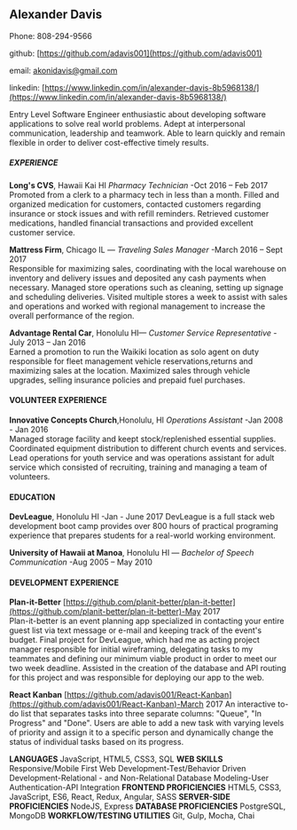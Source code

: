 
## Alexander Davis

Phone:  808-294-9566 	

github: [https://github.com/adavis001](https://github.com/adavis001) 

email: [akonidavis@gmail.com](mailto:akonidavis@gmail.com) 	

linkedin: [https://www.linkedin.com/in/alexander-davis-8b5968138/](https://www.linkedin.com/in/alexander-davis-8b5968138/)

Entry Level Software Engineer enthusiastic about developing software applications to solve real world problems. Adept at interpersonal communication, leadership and teamwork. Able to learn quickly and remain flexible in order to deliver cost-effective timely results.

 
##### **EXPERIENCE**

**Long's CVS**, Hawaii Kai HI  _Pharmacy Technician_
-Oct 2016 – Feb 2017   
Promoted from a clerk to a pharmacy tech in less than a month.  Filled and organized medication for customers, contacted customers regarding insurance or stock issues and with refill reminders.  Retrieved customer medications, handled financial transactions and provided excellent customer service.
    
**Mattress Firm**, Chicago IL — _Traveling Sales Manager_
-March 2016 – Sept 2017   
Responsible for maximizing sales, coordinating with the local warehouse on inventory and delivery issues and deposited any cash payments when necessary.  Managed store operations such as cleaning, setting up signage and scheduling deliveries.  Visited multiple stores a week to assist with sales and operations and worked with regional management to increase the overall performance of the region.
    
**Advantage Rental Car**, Honolulu HI— _Customer Service Representative_
-July 2013 – Jan 2016     
Earned a promotion to run the Waikiki location as solo agent on duty responsible for fleet management vehicle reservations,returns and maximizing sales at the location.  Maximized sales through vehicle upgrades, selling insurance policies and prepaid fuel purchases. 

#### **VOLUNTEER EXPERIENCE**

**Innovative Concepts Church**,Honolulu, HI  _Operations Assistant_
-Jan 2008 - Jan 2016    
Managed storage facility and keept stock/replenished essential supplies.  Coordinated equipment distribution to different church events and services.  Lead operations for youth service and was operations assistant for adult service which consisted of recruiting, training and managing a team of volunteers.

#### **EDUCATION**
**DevLeague**, Honolulu HI
-Jan - June 2017
DevLeague is a full stack web development boot camp provides over 800 hours of practical programing experience that prepares students for a real-world working environment.

**University of Hawaii at Manoa**, Honolulu HI — _Bachelor of Speech Communication_
-Aug 2005 – May 2010

#### **DEVELOPMENT EXPERIENCE**
**Plan-it-Better** [https://github.com/planit-better/plan-it-better](https://github.com/planit-better/plan-it-better)-May 2017     
Plan-it-better is an event planning app specialized in contacting your entire guest list via text message or e-mail and keeping track of the event&#39;s budget.  Final project for DevLeague, which had me as acting project manager responsible for initial wireframing, delegating tasks to my teammates and defining our minimum viable product in order to meet our two week deadline.  Assisted in the creation of the database and API routing for this project and was responsible for deploying our app to the web.

**React Kanban** [https://github.com/adavis001/React-Kanban](https://github.com/adavis001/React-Kanban)-March 2017
An interactive to-do list that separates tasks into three separate columns: &quot;Queue&quot;, &quot;In Progress&quot; and &quot;Done&quot;.  Users are able to add a new task with varying levels of priority and assign it to a specific person and dynamically change the status of individual tasks based on its progress. 

**LANGUAGES**
JavaScript, HTML5, CSS3, SQL
**WEB SKILLS**
Responsive/Mobile First Web Development-Test/Behavior Driven Development-Relational - and Non-Relational Database Modeling-User Authentication-API Integration
**FRONTEND PROFICIENCIES** 
HTML5, CSS3, JavaScript, ES6, React, Redux, Angular, SASS
**SERVER-SIDE PROFICIENCIES** 
NodeJS, Express
**DATABASE PROFICIENCIES** 
PostgreSQL, MongoDB
**WORKFLOW/TESTING UTILITIES** 
Git, Gulp, Mocha, Chai